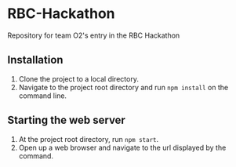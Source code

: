 # RBC-Hackathon
Repository for team O2's entry in the RBC Hackathon

## Installation
1. Clone the project to a local directory.
2. Navigate to the project root directory and run `npm install` on the command line.

## Starting the web server
1. At the project root directory, run `npm start`.
2. Open up a web browser and navigate to the url displayed by the command.
